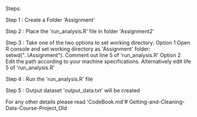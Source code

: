 Steps:

Step 1 : Create a Folder 'Assignment'

Step 2 : Place the 'run_analysis.R' file  in folder 'Assignment2'

Step 3 : 
Take one of the two options to set working directory:
Option 1
Open R console and set working directory as 'Assignment' folder: setwd("..\Assignment"). Comment out line 5 of 'run_analysis.R'
Option 2
Edit the path according to your machine specifications. 
Alternatively edit life 5 of 'run_analysis.R'

Step 4 : Run the 'run_analysis.R' file

Step 5 : Output dataset 'output_data.txt' will be created

For any other details please read 'CodeBook.md'#   G e t t i n g - a n d - C l e a n i n g - D a t a - C o u r s e - P r o j e c t _ O l d  
 